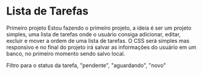 # Lista de Tarefas
Primeiro projeto
Estou fazendo o primeiro projeto, a ideia é ser um projeto simples, uma lista de tarefas onde o usuário consiga adicionar, editar, excluir e mover a ordem de uma lista de tarefas. O CSS será simples mas responsivo e no final do projeto irá salvar as informações do usuário em um banco, no primeiro momento sendo salvo local. 

Filtro para o status da tarefa, "pendente", "aguardando", "novo"